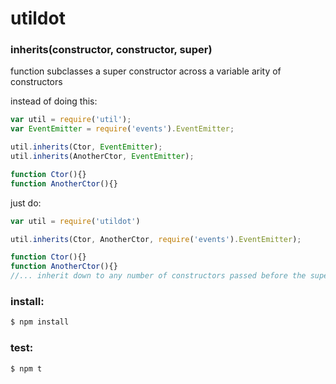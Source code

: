 # utildot

### inherits(constructor, constructor, super)

function subclasses a super constructor across a variable arity of constructors

instead of doing this:

```js
var util = require('util');
var EventEmitter = require('events').EventEmitter;

util.inherits(Ctor, EventEmitter);
util.inherits(AnotherCtor, EventEmitter);

function Ctor(){}
function AnotherCtor(){}
```

just do:

```js
var util = require('utildot')

util.inherits(Ctor, AnotherCtor, require('events').EventEmitter);

function Ctor(){}
function AnotherCtor(){}
//... inherit down to any number of constructors passed before the superCtor
```

### install:

```bash
$ npm install
```

### test:

```bash
$ npm t
```
